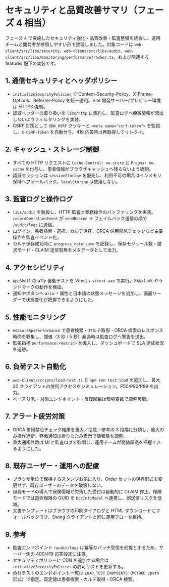 # セキュリティと品質改善サマリ（フェーズ 4 相当）

フェーズ 4 で実施したセキュリティ強化・品質改善・監査整備を統合し、運用チームと開発者が参照しやすい形で整理しました。対象コードは `web-client/src/libs/security`、`web-client/src/libs/audit`、`web-client/src/libs/monitoring/performanceTracker.ts`、および関連する features 配下の実装です。

## 1. 通信セキュリティとヘッダポリシー
- `initializeSecurityPolicies` で Content-Security-Policy、X-Frame-Options、Referrer-Policy を統一適用。Vite 開発サーバー/プレビュー環境は HTTPS 強制。
- 認証ヘッダーの取り扱いを `libs/http` に集約し、監査ログへ機微情報が流出しないようフィルタリングを実装。
- CSRF 対策として `ODW_XSRF` クッキーと `<meta name="csrf-token">` を監視し、`X-CSRF-Token` を自動付与。419 応答時は再取得してリトライ。

## 2. キャッシュ・ストレージ制御
- すべての HTTP リクエストに `Cache-Control: no-store` と `Pragma: no-cache` を付与し、患者情報がブラウザキャッシュへ残らないよう統制。
- 認証セッションは `sessionStorage` を優先し、利用不可の場合はインメモリ保持へフォールバック。`localStorage` は使用しない。

## 3. 監査ログと操作ログ
- `libs/audit` を新設し、HTTP 監査と業務操作のバッファリングを実装。`recordOperationEvent` が `sendBeacon` → フェイルバック送信の順で `/audit/logs` に送信。
- ログイン、患者検索・選択、カルテ保存、ORCA 併用禁忌チェックなど主要操作を監査イベント化。
- カルテ保存成功時に `progress_note_save` を記録し、保存モジュール数・請求モード・CLAIM 送信有無をメタデータとして出力。

## 4. アクセシビリティ
- `AppShell` の a11y 自動テストを Vitest + `vitest-axe` で実行。Skip Link やランドマークの動作を検証。
- 通知やボタンへ `aria-*` 属性と日本語の状態メッセージを追加し、画面リーダーで状態変化が把握できるようにした。

## 5. 性能モニタリング
- `measureApiPerformance` で患者検索・カルテ取得・ORCA 検索のレスポンス時間を収集し、閾値（3 秒 / 5 秒）超過時は監査ログへ警告を送出。
- 監視指標 `performance:<metric>` を導入し、ダッシュボードで SLA 達成状況を追跡。

## 6. 負荷テスト自動化
- `web-client/scripts/load-test.ts` と `npm run test:load` を追加し、最大 30 クライアントの並列アクセスをシミュレーション。P50/P90/P99 を出力。
- ベース URL・対象エンドポイント・反復回数は環境変数で調整可能。

## 7. アラート疲労対策
- ORCA 併用禁忌チェック結果を重大／注意／参考の 3 段階に分類し、重大のみ操作遮断。軽微通知は折りたたみ表示で情報量を調整。
- 重大通知件数は UI と監査ログで強調し、運用チームが閾値超過を把握できるようにした。

## 8. 既存ユーザー・運用への配慮
- ブラウザ単位で保持するスタンプお気に入り、Order セットの保存形式を変更せず、既存ユーザーのデータを破壊しない。
- 自費モードの導入で保険情報が欠落した受付は自動的に CLAIM 停止。保険モードでは選択保険の GUID を `DocInfoModel` へ連携し、誤送信リスクを低減。
- 文書テンプレートはブラウザの印刷ダイアログと HTML ダウンロードにフォールバックでき、Swing クライアントと同じ運用フローを維持。

## 9. 参考
- 監査エンドポイント `/audit/logs` は冪等なバッチ受信を前提とするため、サーバー側の 400/419 応答設定に注意。
- セキュリティポリシーに CDN を追加する場合は `initializeSecurityPolicies` の許可リストを更新する。
- 負荷テストのエンドポイント一覧は `LOAD_TEST_ENDPOINTS`（`METHOD /path` 形式）で指定。既定値は患者検索・カルテ取得・ORCA 検索。
